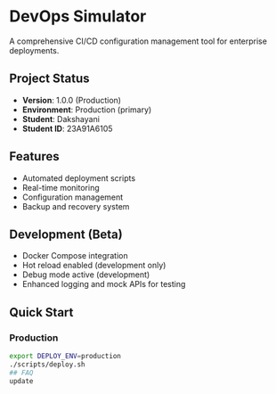 # DevOps Simulator

A comprehensive CI/CD configuration management tool for enterprise deployments.

## Project Status
- **Version**: 1.0.0 (Production)
- **Environment**: Production (primary)
- **Student**: Dakshayani
- **Student ID**: 23A91A6105

## Features
- Automated deployment scripts
- Real-time monitoring
- Configuration management
- Backup and recovery system

## Development (Beta)
- Docker Compose integration
- Hot reload enabled (development only)
- Debug mode active (development)
- Enhanced logging and mock APIs for testing

## Quick Start

### Production
```bash
export DEPLOY_ENV=production
./scripts/deploy.sh
## FAQ
update
